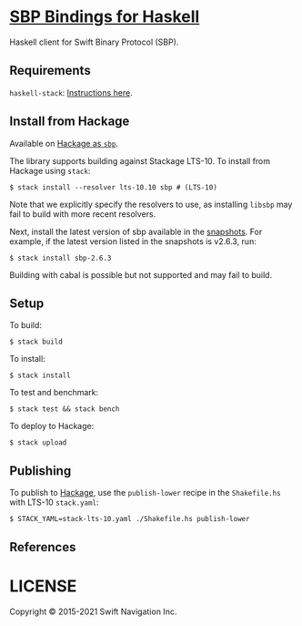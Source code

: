 # [SBP Bindings for Haskell][1]

Haskell client for Swift Binary Protocol (SBP).

## Requirements

`haskell-stack`: [Instructions here](https://github.com/commercialhaskell/stack/blob/master/doc/install_and_upgrade.md).

## Install from Hackage

Available on [Hackage as `sbp`](http://hackage.haskell.org/package/sbp).

The library supports building against Stackage LTS-10. To install from Hackage using `stack`:

    $ stack install --resolver lts-10.10 sbp # (LTS-10)
    
Note that we explicitly specify the resolvers to use, as installing `libsbp` may fail to build with more recent resolvers.    
    
Next, install the latest version of sbp available in the [snapshots](https://www.stackage.org/package/sbp/snapshots). For example, if the latest version listed in the snapshots is v2.6.3, run:
    
    $ stack install sbp-2.6.3

Building with cabal is possible but not supported and may fail to build.

## Setup

To build:

    $ stack build

To install:

    $ stack install

To test and benchmark:

    $ stack test && stack bench

To deploy to Hackage:

    $ stack upload

## Publishing

To publish to [Hackage](http://hackage.haskell.org/package/sbp), use the
`publish-lower` recipe in the `Shakefile.hs` with LTS-10 `stack.yaml`:

    $ STACK_YAML=stack-lts-10.yaml ./Shakefile.hs publish-lower

## References

# LICENSE

Copyright © 2015-2021 Swift Navigation Inc.

[1]: https://github.com/swift-nav/libsbp/tree/master/haskell
